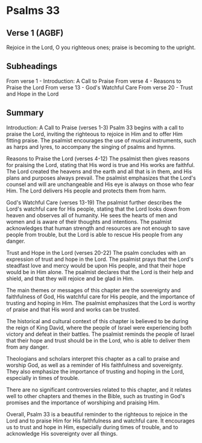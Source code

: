 # Psalms 33

## Verse 1 (AGBF)

Rejoice in the Lord, O you righteous ones; praise is becoming to the upright.

## Subheadings

From verse 1 - Introduction: A Call to Praise
From verse 4 - Reasons to Praise the Lord
From verse 13 - God's Watchful Care
From verse 20 - Trust and Hope in the Lord

## Summary

Introduction: A Call to Praise (verses 1-3)
Psalm 33 begins with a call to praise the Lord, inviting the righteous to rejoice in Him and to offer Him fitting praise. The psalmist encourages the use of musical instruments, such as harps and lyres, to accompany the singing of psalms and hymns.

Reasons to Praise the Lord (verses 4-12)
The psalmist then gives reasons for praising the Lord, stating that His word is true and His works are faithful. The Lord created the heavens and the earth and all that is in them, and His plans and purposes always prevail. The psalmist emphasizes that the Lord's counsel and will are unchangeable and His eye is always on those who fear Him. The Lord delivers His people and protects them from harm.

God's Watchful Care (verses 13-19)
The psalmist further describes the Lord's watchful care for His people, stating that the Lord looks down from heaven and observes all of humanity. He sees the hearts of men and women and is aware of their thoughts and intentions. The psalmist acknowledges that human strength and resources are not enough to save people from trouble, but the Lord is able to rescue His people from any danger.

Trust and Hope in the Lord (verses 20-22)
The psalm concludes with an expression of trust and hope in the Lord. The psalmist prays that the Lord's steadfast love and mercy would be upon His people, and that their hope would be in Him alone. The psalmist declares that the Lord is their help and shield, and that they will rejoice and be glad in Him.

The main themes or messages of this chapter are the sovereignty and faithfulness of God, His watchful care for His people, and the importance of trusting and hoping in Him. The psalmist emphasizes that the Lord is worthy of praise and that His word and works can be trusted. 

The historical and cultural context of this chapter is believed to be during the reign of King David, where the people of Israel were experiencing both victory and defeat in their battles. The psalmist reminds the people of Israel that their hope and trust should be in the Lord, who is able to deliver them from any danger.

Theologians and scholars interpret this chapter as a call to praise and worship God, as well as a reminder of His faithfulness and sovereignty. They also emphasize the importance of trusting and hoping in the Lord, especially in times of trouble.

There are no significant controversies related to this chapter, and it relates well to other chapters and themes in the Bible, such as trusting in God's promises and the importance of worshiping and praising Him.

Overall, Psalm 33 is a beautiful reminder to the righteous to rejoice in the Lord and to praise Him for His faithfulness and watchful care. It encourages us to trust and hope in Him, especially during times of trouble, and to acknowledge His sovereignty over all things.